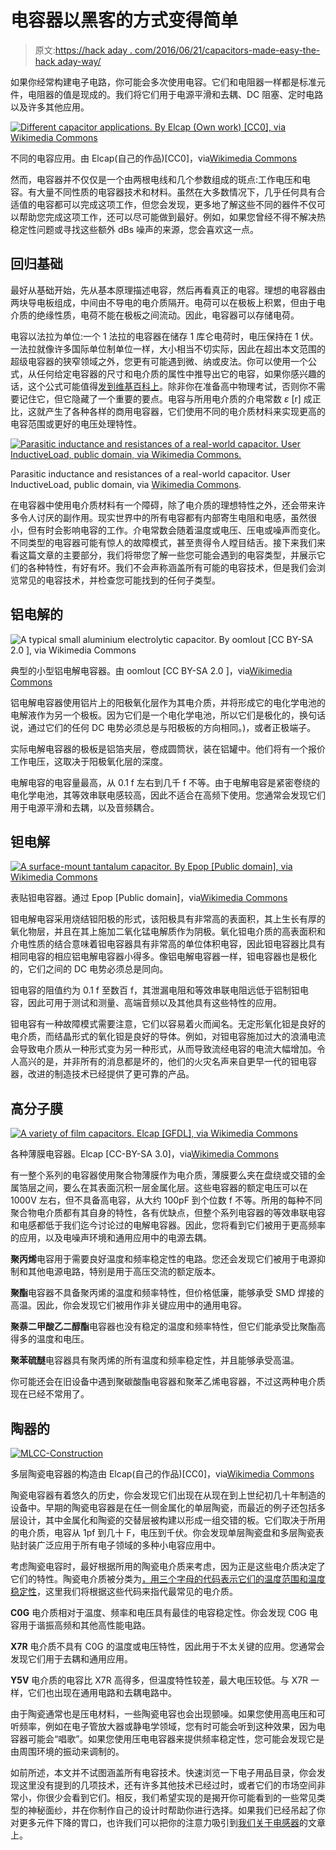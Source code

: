 # 电容器以黑客的方式变得简单

> 原文:[https://hack aday . com/2016/06/21/capacitors-made-easy-the-hack aday-way/](https://hackaday.com/2016/06/21/capacitors-made-easy-the-hackaday-way/)

如果你经常构建电子电路，你可能会多次使用电容。它们和电阻器一样都是标准元件，电阻器的值是现成的。我们将它们用于电源平滑和去耦、DC 阻塞、定时电路以及许多其他应用。

[![Different capacitor applications. By Elcap (Own work) [CC0], via Wikimedia Commons](../Images/6c9357be179e679d31d2c99152311adf.png)](https://hackaday.com/wp-content/uploads/2016/06/capacitors-overlapping-applications.png) 

不同的电容应用。由 Elcap(自己的作品)[CC0]，via[Wikimedia Commons](https://commons.wikimedia.org/wiki/File:Capacitors-Overlapping-Applications.png)

然而，电容器并不仅仅是一个由两根电线和几个参数组成的斑点:工作电压和电容。有大量不同性质的电容器技术和材料。虽然在大多数情况下，几乎任何具有合适值的电容都可以完成这项工作，但您会发现，更多地了解这些不同的器件不仅可以帮助您完成这项工作，还可以尽可能做到最好。例如，如果您曾经不得不解决热稳定性问题或寻找这些额外 dBs 噪声的来源，您会喜欢这一点。

## 回归基础

最好从基础开始，先从基本原理描述电容，然后再看真正的电容。理想的电容器由两块导电板组成，中间由不导电的电介质隔开。电荷可以在极板上积累，但由于电介质的绝缘性质，电荷不能在极板之间流动。因此，电容器可以存储电荷。

电容以法拉为单位:一个 1 法拉的电容器在储存 1 库仑电荷时，电压保持在 1 伏。一法拉就像许多国际单位制单位一样，大小相当不切实际，因此在超出本文范围的超级电容器的狭窄领域之外，您更有可能遇到微、纳或皮法。你可以使用一个公式，从任何给定电容器的尺寸和电介质的属性中推导出它的电容，如果你感兴趣的话，这个公式可能值得[发到维基百科上](https://en.wikipedia.org/wiki/Capacitance#Capacitors)。除非你在准备高中物理考试，否则你不需要记住它，但它隐藏了一个重要的要点。电容与所用电介质的介电常数 *ε* [r] 成正比，这就产生了各种各样的商用电容器，它们使用不同的电介质材料来实现更高的电容范围或更好的电压处理特性。

[![Parasitic inductance and resistances of a real-world capacitor. User InductiveLoad, public domain, via Wikimedia Commons.](../Images/21b4c7abc980ca96b9d4b8d5df885593.png)](https://hackaday.com/wp-content/uploads/2016/06/electrolytic_capacitor_model-svg1.png)

Parasitic inductance and resistances of a real-world capacitor. User InductiveLoad, public domain, via [Wikimedia Commons](https://commons.wikimedia.org/wiki/File:Electrolytic_capacitor_model.svg).

在电容器中使用电介质材料有一个障碍，除了电介质的理想特性之外，还会带来许多令人讨厌的副作用。现实世界中的所有电容都有内部寄生电阻和电感，虽然很小，但有时会影响电容的工作。介电常数会随着温度或电压、压电或噪声而变化。不同类型的电容器可能有惊人的故障模式，甚至贵得令人瞠目结舌。接下来我们来看这篇文章的主要部分，我们将带您了解一些您可能会遇到的电容类型，并展示它们的各种特性，有好有坏。我们不会声称涵盖所有可能的电容技术，但是我们会浏览常见的电容技术，并检查您可能找到的任何子类型。

## 铝电解的

![A typical small aluminium electrolytic capacitor. By oomlout [CC BY-SA 2.0 ], via Wikimedia Commons](../Images/bfe288b66697d366b00d616f6cf9a47f.png)

典型的小型铝电解电容器。由 oomlout [CC BY-SA 2.0 ]，via[Wikimedia Commons](https://commons.wikimedia.org/wiki/File:CAPE-TH-X-UF470-VA_(16236695369).jpg?uselang=en-gb)

铝电解电容器使用铝片上的阳极氧化层作为其电介质，并将形成它的电化学电池的电解液作为另一个极板。因为它们是一个电化学电池，所以它们是极化的，换句话说，通过它们的任何 DC 电势必须总是与阳极板的方向相同。)，或者正极端子。

实际电解电容器的极板是铝箔夹层，卷成圆筒状，装在铝罐中。他们将有一个报价工作电压，这取决于阳极氧化层的深度。

电解电容的电容量最高，从 0.1 f 左右到几千 f 不等。由于电解电容是紧密卷绕的电化学电池，其等效串联电感较高，因此不适合在高频下使用。您通常会发现它们用于电源平滑和去耦，以及音频耦合。

## 钽电解

[![A surface-mount tantalum capacitor. By Epop [Public domain], via Wikimedia Commons](../Images/fe25afbc1826dbec61c51e3fa5d88606.png)](https://hackaday.com/wp-content/uploads/2016/06/618px-cms_tantalum_capacitor.jpg) 

表贴钽电容器。通过 Epop [Public domain]，via[Wikimedia Commons](https://commons.wikimedia.org/wiki/File:CMS_tantalum_capacitor.JPG?uselang=en-gb)

钽电解电容采用烧结钽阳极的形式，该阳极具有非常高的表面积，其上生长有厚的氧化物层，并且在其上施加二氧化锰电解质作为阴极。氧化钽电介质的高表面积和介电性质的结合意味着钽电容器具有非常高的单位体积电容，因此钽电容器比具有相同电容的相应铝电解电容器小得多。像铝电解电容器一样，钽电容器也是极化的，它们之间的 DC 电势必须总是同向。

钽电容的阻值约为 0.1 f 至数百 f，其泄漏电阻和等效串联电阻远低于铝制钽电容，因此可用于测试和测量、高端音频以及其他具有这些特性的应用。

钽电容有一种故障模式需要注意，它们以容易着火而闻名。无定形氧化钽是良好的电介质，而结晶形式的氧化钽是良好的导体。例如，对钽电容施加过大的浪涌电流会导致电介质从一种形式变为另一种形式，从而导致流经电容的电流大幅增加。令人高兴的是，并非所有的消息都是坏的，他们的火灾名声来自更早一代的钽电容器，改进的制造技术已经提供了更可靠的产品。

## 高分子膜

[![A variety of film capacitors. Elcap [GFDL], via Wikimedia Commons](../Images/d935ef2dcee0959914a9221177fcb4cd.png)](https://hackaday.com/wp-content/uploads/2016/06/640px-wiki-folkos-p1090317-1.jpg) 

各种薄膜电容器。Elcap [CC-BY-SA 3.0]，via[Wikimedia Commons](https://commons.wikimedia.org/wiki/File:Wiki-Folkos-P1090317-1.jpg)

有一整个系列的电容器使用聚合物薄膜作为电介质，薄膜要么夹在盘绕或交错的金属箔层之间，要么在其表面沉积一层金属化层。这些电容器的额定电压可以在 1000V 左右，但不具备高电容，从大约 100pF 到个位数 f 不等。所用的每种不同聚合物电介质都有其自身的特性，各有优缺点，但整个系列电容器的等效串联电容和电感都低于我们迄今讨论过的电解电容器。因此，您将看到它们被用于更高频率的应用，以及电噪声环境和通用应用中的电源去耦。

**聚丙烯**电容用于需要良好温度和频率稳定性的电路。您还会发现它们被用于电源抑制和其他电源电路，特别是用于高压交流的额定版本。

**聚酯**电容器不具备聚丙烯的温度和频率特性，但价格低廉，能够承受 SMD 焊接的高温。因此，你会发现它们被用作非关键应用中的通用电容。

**聚萘二甲酸乙二醇酯**电容器也没有稳定的温度和频率特性，但它们能承受比聚酯高得多的温度和电压。

**聚苯硫醚**电容器具有聚丙烯的所有温度和频率稳定性，并且能够承受高温。

你可能还会在旧设备中遇到聚碳酸酯电容器和聚苯乙烯电容器，不过这两种电介质现在已经不常用了。

## 陶器的

[![MLCC-Construction](../Images/f40fe3990661b0ff8881dd1bafbf1a5b.png)](https://hackaday.com/wp-content/uploads/2016/06/mlcc-construction.png) 

多层陶瓷电容器的构造由 Elcap(自己的作品)[CC0]，via[Wikimedia Commons](https://commons.wikimedia.org/wiki/File:MLCC-Construction.png)

陶瓷电容器有着悠久的历史，你会发现它们出现在从现在到上世纪初几十年制造的设备中。早期的陶瓷电容器是在任一侧金属化的单层陶瓷，而最近的例子还包括多层设计，其中金属化和陶瓷的交替层被构建以形成一组交错的板。它们取决于所用的电介质，电容从 1pf 到几十 F，电压到千伏。你会发现单层陶瓷盘和多层陶瓷表贴封装广泛应用于所有电子领域的多种小电容应用中。

考虑陶瓷电容时，最好根据所用的陶瓷电介质来考虑，因为正是这些电介质决定了它们的特性。陶瓷电介质被分类为[，用三个字母的代码表示它们的温度范围和温度稳定性](https://www.element14.com/community/docs/DOC-24189/l/ceramic-capacitor-dielectric-codes)，这里我们将根据这些代码来指代最常见的电介质。

**C0G** 电介质相对于温度、频率和电压具有最佳的电容稳定性。你会发现 C0G 电容用于谐振高频和其他高性能电路。

**X7R** 电介质不具有 C0G 的温度或电压特性，因此用于不太关键的应用。您通常会发现它们用于去耦和通用应用。

**Y5V** 电介质的电容比 X7R 高得多，但温度特性较差，最大电压较低。与 X7R 一样，它们也出现在通用电路和去耦电路中。

由于陶瓷通常也是压电材料，一些陶瓷电容也会出现颤噪。如果您使用高电压和可听频率，例如在电子管放大器或静电学领域，您有时可能会听到这种效果，因为电容器可能会“唱歌”。如果您使用压电电容器来提供频率稳定性，您可能会发现它是由周围环境的振动来调制的。

如前所述，本文并不试图涵盖所有电容技术。快速浏览一下电子用品目录，你会发现这里没有提到的几项技术，还有许多其他技术已经过时，或者它们的市场空间非常小，你很少会看到它们。相反，我们希望实现的是揭开你可能看到的一些常见类型的神秘面纱，并在你制作自己的设计时帮助你进行选择。如果我们已经吊起了你对更多元件下降的胃口，也许我们可以把你的注意力吸引到[我们关于电感器](https://hackaday.com/2016/04/14/most-of-what-you-wish-you-knew-about-coils-of-wire-but-were-afraid-to-ask/)的文章上。